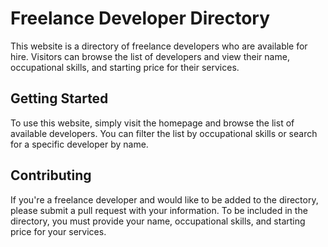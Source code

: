 # Freelance Developer Directory

This website is a directory of freelance developers who are available for hire. Visitors can browse the list of developers and view their name, occupational skills, and starting price for their services.

## Getting Started

To use this website, simply visit the homepage and browse the list of available developers. You can filter the list by occupational skills or search for a specific developer by name.

## Contributing

If you're a freelance developer and would like to be added to the directory, please submit a pull request with your information. To be included in the directory, you must provide your name, occupational skills, and starting price for your services.

